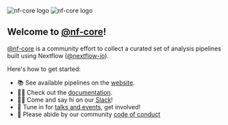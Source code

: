 ![nf-core logo](https://raw.githubusercontent.com/nf-core/logos/master/nf-core-logos/nf-core-logo.png#gh-light-mode-only) ![nf-core logo](https://raw.githubusercontent.com/nf-core/logos/master/nf-core-logos/nf-core-logo-darkbg.png#gh-dark-mode-only)

## Welcome to [@nf-core](https://github.com/nf-core)!

[@nf-core](https://github.com/nf-core) is a community effort to collect a curated set of analysis pipelines built using Nextflow ([@nextflow-io](https://github.com/nextflow-io/)).

Here's how to get started:

- 📚 See available pipelines on the [website](https://nf-co.re/pipelines).
- 👩‍💻 Check out the [documentation](https://nf-co.re/docs/usage/introduction).
- 🙋‍♀️ Come and say hi on our [Slack](https://nf-co.re/join/)!
- 🍿 Tune in for [talks and events](https://nf-co.re/events), get involved!
- 🌈 Please abide by our community [code of conduct](https://nf-co.re/code_of_conduct)
